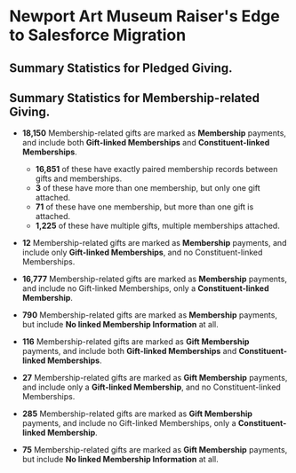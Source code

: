 # Newport Art Museum Raiser's Edge to Salesforce Migration

## Summary Statistics for Pledged Giving.



## Summary Statistics for Membership-related Giving.

- **18,150** Membership-related gifts are marked as **Membership** payments, and include both **Gift-linked Memberships** and **Constituent-linked Memberships**.
    + **16,851** of these have exactly paired membership records between gifts and memberships.
    + **3** of these have more than one membership, but only one gift attached.
    + **71** of these have one membership, but more than one gift is attached.
    + **1,225** of these have multiple gifts, multiple memberships attached.

- **12** Membership-related gifts are marked as **Membership** payments, and include only **Gift-linked Memberships**, and no Constituent-linked Memberships.
- **16,777** Membership-related gifts are marked as **Membership** payments, and include no Gift-linked Memberships, only a **Constituent-linked Membership**.
- **790** Membership-related gifts are marked as **Membership** payments, but include **No linked Membership Information** at all.

- **116** Membership-related gifts are marked as **Gift Membership** payments, and include both **Gift-linked Memberships** and **Constituent-linked Memberships**.
- **27** Membership-related gifts are marked as **Gift Membership** payments, and include only a **Gift-linked Membership**, and no Constituent-linked Memberships.
- **285** Membership-related gifts are marked as **Gift Membership** payments, and include no Gift-linked Memberships, only a **Constituent-linked Membership**.
- **75** Membership-related gifts are marked as **Gift Membership** payments, but include **No linked Membership Information** at all.
